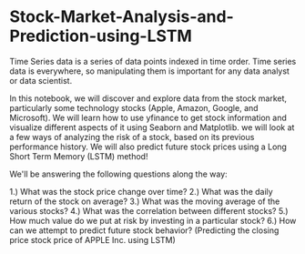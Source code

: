 # Stock-Market-Analysis-and-Prediction-using-LSTM
Time Series data is a series of data points indexed in time order. Time series data is everywhere, so manipulating them is important for any data analyst or data scientist.

In this notebook, we will discover and explore data from the stock market, particularly some technology stocks (Apple, Amazon, Google, and Microsoft). We will learn how to use yfinance to get stock information and visualize different aspects of it using Seaborn and Matplotlib. we will look at a few ways of analyzing the risk of a stock, based on its previous performance history. We will also predict future stock prices using a Long Short Term Memory (LSTM) method!

We'll be answering the following questions along the way:

1.) What was the stock price change over time?
2.) What was the daily return of the stock on average?
3.) What was the moving average of the various stocks?
4.) What was the correlation between different stocks?
5.) How much value do we put at risk by investing in a particular stock?
6.) How can we attempt to predict future stock behavior? (Predicting the closing price stock price of APPLE Inc. using LSTM)
